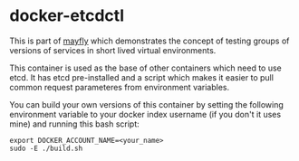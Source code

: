 docker-etcdctl
==============

This is part of [mayfly](https://github.com/bewt85/mayfly) which demonstrates the 
concept of testing groups of versions of services in short lived virtual environments.

This container is used as the base of other containers which need to use etcd. It 
has etcd pre-installed and a script which makes it easier to pull common request 
parameteres from environment variables.

You can build your own versions of this container by setting the following environment variable 
to your docker index username (if you don't it uses mine) and running this bash script:

```
export DOCKER_ACCOUNT_NAME=<your_name>
sudo -E ./build.sh
```
